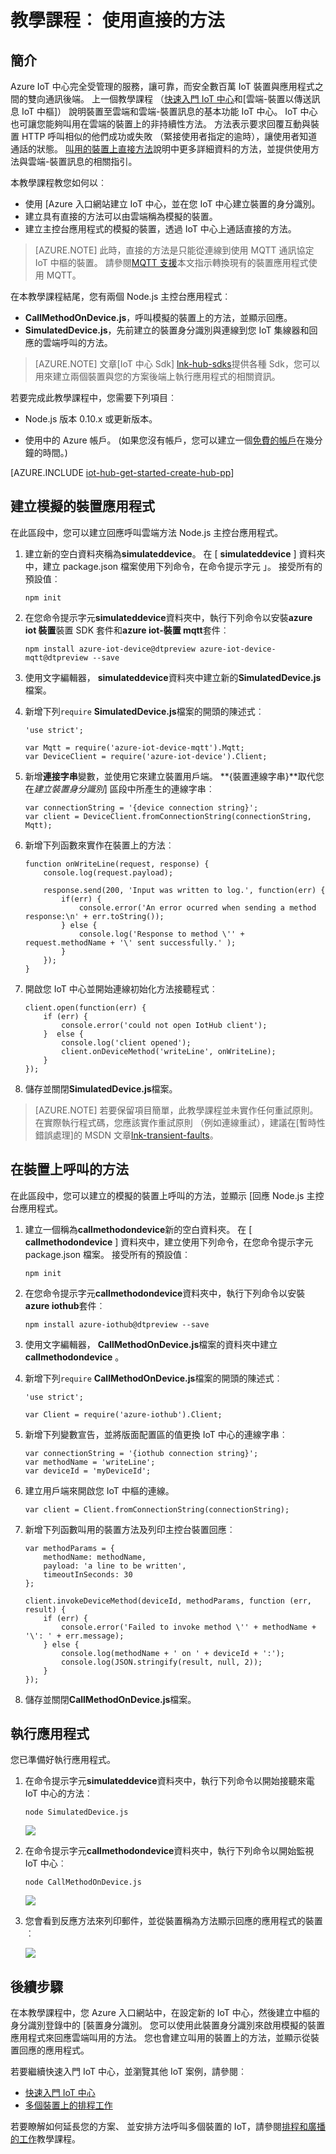 <properties
 pageTitle="使用直接方法 |Microsoft Azure"
 description="本教學課程教您如何使用直接的方法"
 services="iot-hub"
 documentationCenter=""
 authors="nberdy"
 manager="timlt"
 editor=""/>

<tags
 ms.service="iot-hub"
 ms.devlang="na"
 ms.topic="article"
 ms.tgt_pltfrm="na"
 ms.workload="na"
 ms.date="10/05/2016"
 ms.author="nberdy"/>

# <a name="tutorial-use-direct-methods"></a>教學課程︰ 使用直接的方法

## <a name="introduction"></a>簡介

Azure IoT 中心完全受管理的服務，讓可靠，而安全數百萬 IoT 裝置與應用程式之間的雙向通訊後端。 上一個教學課程 （[快速入門 IoT 中心]和[雲端-裝置以傳送訊息 IoT 中樞]） 說明裝置至雲端和雲端-裝置訊息的基本功能 IoT 中心。 IoT 中心也可讓您能夠叫用在雲端的裝置上的非持續性方法。 方法表示要求回覆互動與裝置 HTTP 呼叫相似的他們成功或失敗 （緊接使用者指定的逾時），讓使用者知道通話的狀態。 [叫用的裝置上直接方法][lnk-devguide-methods]說明中更多詳細資料的方法，並提供使用方法與雲端-裝置訊息的相關指引。

本教學課程教您如何以︰

- 使用 [Azure 入口網站建立 IoT 中心，並在您 IoT 中心建立裝置的身分識別。
- 建立具有直接的方法可以由雲端稱為模擬的裝置。
- 建立主控台應用程式的模擬的裝置，透過 IoT 中心上通話直接的方法。

> [AZURE.NOTE] 此時，直接的方法是只能從連線到使用 MQTT 通訊協定 IoT 中樞的裝置。 請參閱[MQTT 支援][lnk-devguide-mqtt]本文指示轉換現有的裝置應用程式使用 MQTT。

在本教學課程結尾，您有兩個 Node.js 主控台應用程式︰

* **CallMethodOnDevice.js**，呼叫模擬的裝置上的方法，並顯示回應。
* **SimulatedDevice.js**，先前建立的裝置身分識別與連線到您 IoT 集線器和回應的雲端呼叫的方法。

> [AZURE.NOTE] 文章[IoT 中心 Sdk] [lnk-hub-sdks]提供各種 Sdk，您可以用來建立兩個裝置與您的方案後端上執行應用程式的相關資訊。

若要完成此教學課程中，您需要下列項目︰

+ Node.js 版本 0.10.x 或更新版本。

+ 使用中的 Azure 帳戶。 (如果您沒有帳戶，您可以建立一個[免費的帳戶][lnk-free-trial]在幾分鐘的時間。)

[AZURE.INCLUDE [iot-hub-get-started-create-hub-pp](../../includes/iot-hub-get-started-create-hub-pp.md)]

## <a name="create-a-simulated-device-app"></a>建立模擬的裝置應用程式

在此區段中，您可以建立回應呼叫雲端方法 Node.js 主控台應用程式。

1. 建立新的空白資料夾稱為**simulateddevice**。 在 [ **simulateddevice** ] 資料夾中，建立 package.json 檔案使用下列命令，在命令提示字元 」。 接受所有的預設值︰

    ```
    npm init
    ```

2. 在您命令提示字元**simulateddevice**資料夾中，執行下列命令以安裝**azure iot 裝置**裝置 SDK 套件和**azure iot-裝置 mqtt**套件︰

    ```
    npm install azure-iot-device@dtpreview azure-iot-device-mqtt@dtpreview --save
    ```

3. 使用文字編輯器， **simulateddevice**資料夾中建立新的**SimulatedDevice.js**檔案。

4. 新增下列`require` **SimulatedDevice.js**檔案的開頭的陳述式︰

    ```
    'use strict';

    var Mqtt = require('azure-iot-device-mqtt').Mqtt;
    var DeviceClient = require('azure-iot-device').Client;
    ```

5. 新增**連接字串**變數，並使用它來建立裝置用戶端。 **{裝置連線字串}**取代您在*建立裝置身分識別*] 區段中所產生的連線字串︰

    ```
    var connectionString = '{device connection string}';
    var client = DeviceClient.fromConnectionString(connectionString, Mqtt);
    ```

6. 新增下列函數來實作在裝置上的方法︰

    ```
    function onWriteLine(request, response) {
        console.log(request.payload);

        response.send(200, 'Input was written to log.', function(err) {
            if(err) {
                console.error('An error ocurred when sending a method response:\n' + err.toString());
            } else {
                console.log('Response to method \'' + request.methodName + '\' sent successfully.' );
            }
        });
    }
    ```

7. 開啟您 IoT 中心並開始連線初始化方法接聽程式︰

    ```
    client.open(function(err) {
        if (err) {
            console.error('could not open IotHub client');
        }  else {
            console.log('client opened');
            client.onDeviceMethod('writeLine', onWriteLine);
        }
    });
    ```

8. 儲存並關閉**SimulatedDevice.js**檔案。

> [AZURE.NOTE] 若要保留項目簡單，此教學課程並未實作任何重試原則。 在實際執行程式碼，您應該實作重試原則 （例如連線重試），建議在[暫時性錯誤處理]的 MSDN 文章[lnk-transient-faults]。

## <a name="call-a-method-on-a-device"></a>在裝置上呼叫的方法

在此區段中，您可以建立的模擬的裝置上呼叫的方法，並顯示 [回應 Node.js 主控台應用程式。

1. 建立一個稱為**callmethodondevice**新的空白資料夾。 在 [ **callmethodondevice** ] 資料夾中，建立使用下列命令，在您命令提示字元 package.json 檔案。 接受所有的預設值︰

    ```
    npm init
    ```

2. 在您命令提示字元**callmethodondevice**資料夾中，執行下列命令以安裝**azure iothub**套件︰

    ```
    npm install azure-iothub@dtpreview --save
    ```

3. 使用文字編輯器， **CallMethodOnDevice.js**檔案的資料夾中建立**callmethodondevice** 。

4. 新增下列`require` **CallMethodOnDevice.js**檔案的開頭的陳述式︰

    ```
    'use strict';

    var Client = require('azure-iothub').Client;
    ```

5. 新增下列變數宣告，並將版面配置區的值更換 IoT 中心的連線字串︰

    ```
    var connectionString = '{iothub connection string}';
    var methodName = 'writeLine';
    var deviceId = 'myDeviceId';
    ```

6. 建立用戶端來開啟您 IoT 中樞的連線。

    ```
    var client = Client.fromConnectionString(connectionString);
    ```
    
7. 新增下列函數叫用的裝置方法及列印主控台裝置回應︰

    ```
    var methodParams = {
        methodName: methodName,
        payload: 'a line to be written',
        timeoutInSeconds: 30
    };

    client.invokeDeviceMethod(deviceId, methodParams, function (err, result) {
        if (err) {
            console.error('Failed to invoke method \'' + methodName + '\': ' + err.message);
        } else {
            console.log(methodName + ' on ' + deviceId + ':');
            console.log(JSON.stringify(result, null, 2));
        }
    });
    ```

7. 儲存並關閉**CallMethodOnDevice.js**檔案。

## <a name="run-the-applications"></a>執行應用程式

您已準備好執行應用程式。

1. 在命令提示字元**simulateddevice**資料夾中，執行下列命令以開始接聽來電 IoT 中心的方法︰

    ```
    node SimulatedDevice.js
    ```

    ![][7]
    
2. 在命令提示字元**callmethodondevice**資料夾中，執行下列命令以開始監視 IoT 中心︰

    ```
    node CallMethodOnDevice.js 
    ```

    ![][8]
    
3. 您會看到反應方法來列印郵件，並從裝置稱為方法顯示回應的應用程式的裝置︰

    ![][9]
    
## <a name="next-steps"></a>後續步驟

在本教學課程中，您 Azure 入口網站中，在設定新的 IoT 中心，然後建立中樞的身分識別登錄中的 [裝置身分識別。 您可以使用此裝置身分識別來啟用模擬的裝置應用程式來回應雲端叫用的方法。 您也會建立叫用的裝置上的方法，並顯示從裝置回應的應用程式。 

若要繼續快速入門 IoT 中心，並瀏覽其他 IoT 案例，請參閱︰

- [快速入門 IoT 中心]
- [多個裝置上的排程工作][lnk-devguide-jobs]

若要瞭解如何延長您的方案、 並安排方法呼叫多個裝置的 IoT，請參閱[排程和廣播的工作][lnk-tutorial-jobs]教學課程。

<!-- Images. -->
[7]: ./media/iot-hub-c2d-methods/run-simulated-device.png
[8]: ./media/iot-hub-c2d-methods/run-callmethodondevice.png
[9]: ./media/iot-hub-c2d-methods/methods-output.png

<!-- Links -->
[lnk-transient-faults]: https://msdn.microsoft.com/library/hh680901(v=pandp.50).aspx

[lnk-dev-setup]: https://github.com/Azure/azure-iot-sdks/blob/master/doc/get_started/node-devbox-setup.md

[lnk-hub-sdks]: iot-hub-devguide-sdks.md
[lnk-free-trial]: http://azure.microsoft.com/pricing/free-trial/
[lnk-portal]: https://portal.azure.com/

[lnk-devguide-jobs]: iot-hub-devguide-jobs.md
[lnk-tutorial-jobs]: iot-hub-schedule-jobs.md
[lnk-devguide-methods]: iot-hub-devguide-direct-methods.md
[lnk-devguide-mqtt]: iot-hub-mqtt-support.md

[雲端-裝置以傳送訊息 IoT 中心]: iot-hub-csharp-csharp-c2d.md
[Process Device-to-Cloud messages]: iot-hub-csharp-csharp-process-d2c.md
[快速入門 IoT 中心]: iot-hub-node-node-getstarted.md
